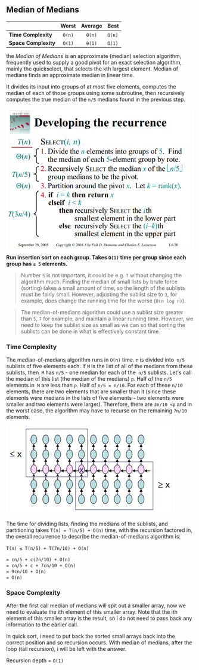 ## Median of Medians

|  | Worst | Average | Best |
|:--|:-:|:-:|---|
| __Time Complexity__ | `O(n)` | `θ(n)` | `Ω(n)` |
| __Space Complexity__ | `O(1)` | `θ(1)` | `Ω(1)` |

the _Median of Medians_ is an approximate (median) selection algorithm, frequently used to supply a good pivot for an exact selection algorithm, mainly the quickselect, that selects the kth largest element. Median of medians finds an approximate median in linear time.

It divides its input into groups of at most five elements, computes the median of each of those groups using some subroutine, then recursively computes the true median of the `n/5` medians found in the previous step.

![steps](./images/steps.png)

__Run insertion sort on each group. Takes `O(1)` time per group since each group has `≤ 5` elements.__

> Number `5` is not important, it could be e.g. `7` without changing the algorithm much. Finding the median of small lists by brute force (sorting) takes a small amount of time, so the length of the sublists must be fairly small. However, adjusting the sublist size to `3`, for example, does change the running time for the worse (`O(n log n)`).

> The median-of-medians algorithm could use a sublist size greater than `5`, `7` for example, and maintain a linear running time. However, we need to keep the sublist size as small as we can so that sorting the sublists can be done in what is effectively constant time.

### Time Complexity
The median-of-medians algorithm runs in `O(n)` time. `n` is divided into` n/5` sublists of five elements each. If `M` is the list of all of the medians from these sublists, then` M` has `n/5` - one median for each of the` n/5` sublists. Let's call the median of this list (the median of the medians) `p`. Half of the `n/5` elements in` M` are less than `p`. Half of `n/5 = n/10`. For each of these `n/10` elements, there are two elements that are smaller than it (since these elements were medians in the lists of five elements - two elements were smaller and two elements were larger). Therefore, there are `3n/10 <p` and in the worst case, the algorithm may have to recurse on the remaining `7n/10` elements.

![mom](./images/mom.jpg)

The time for dividing lists, finding the medians of the sublists, and partitioning takes `T(n) = T(n/5) + O(n)` time, with the recursion factored in, the overall recurrence to describe the median-of-medians algorithm is:

`T(n) ≤ T(n/5) + T(7n/10) + O(n)`

    = cn/5 + c(7n/10) + O(n)
    = cn/5 + c + 7cn/10 + O(n)
    = 9cn/10 + O(n)
    = O(n)

### Space Complexity
After the first call median of medians will spit out a smaller array, now we need to evaluate the ith element of this smaller array. Note that the ith element of this smaller array is the result, so i do not need to pass back any information to the earlier call.

In quick sort, i need to put back the sorted small arrays back into the correct position and so recursion occurs. With median of medians, after the loop (tail recursion), i will be left with the answer.

Recursion depth = `O(1)`